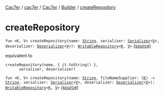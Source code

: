 [Cac7er](../../../index.md) / [cac7er](../../index.md) / [Cac7er](../index.md) / [Builder](index.md) / [createRepository](./create-repository.md)

# createRepository

`fun <K, V> createRepository(name: `[`String`](https://kotlinlang.org/api/latest/jvm/stdlib/kotlin/-string/index.html)`, serializer: `[`Serializer`](../../../cac7er.serializer/-serializer.md)`<`[`V`](create-repository.md#V)`>, deserializer: `[`Deserializer`](../../../cac7er.serializer/-deserializer.md)`<`[`V`](create-repository.md#V)`>): `[`WritableRepository`](../../-writable-repository/index.md)`<`[`K`](create-repository.md#K)`, `[`V`](create-repository.md#V)`>` [(source)](http://2wiqua.wcaokaze.com/gitbucket/wcaokaze/Cac7er/blob/master/src/main/java/cac7er/Cac7er.kt#L80)

equivalent to

```
createRepository(name, { it.toString() },
      serializer, deserializer)
```

`fun <K, V> createRepository(name: `[`String`](https://kotlinlang.org/api/latest/jvm/stdlib/kotlin/-string/index.html)`, fileNameSupplier: (`[`K`](create-repository.md#K)`) -> `[`String`](https://kotlinlang.org/api/latest/jvm/stdlib/kotlin/-string/index.html)`, serializer: `[`Serializer`](../../../cac7er.serializer/-serializer.md)`<`[`V`](create-repository.md#V)`>, deserializer: `[`Deserializer`](../../../cac7er.serializer/-deserializer.md)`<`[`V`](create-repository.md#V)`>): `[`WritableRepository`](../../-writable-repository/index.md)`<`[`K`](create-repository.md#K)`, `[`V`](create-repository.md#V)`>` [(source)](http://2wiqua.wcaokaze.com/gitbucket/wcaokaze/Cac7er/blob/master/src/main/java/cac7er/Cac7er.kt#L88)